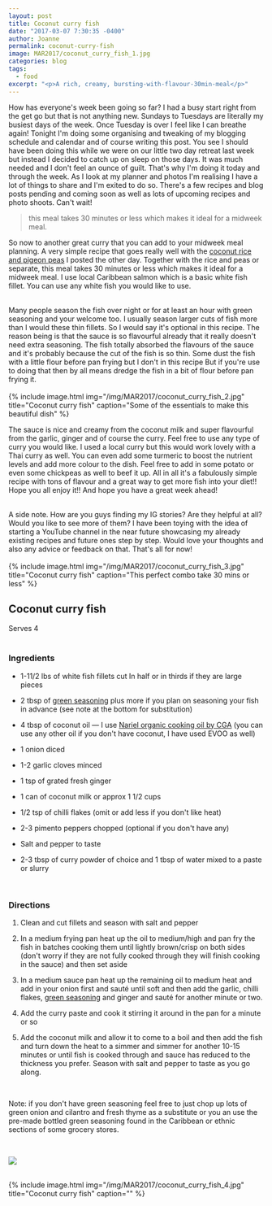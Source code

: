 ```yaml
---
layout: post
title: Coconut curry fish
date: "2017-03-07 7:30:35 -0400"
author: Joanne
permalink: coconut-curry-fish
image: MAR2017/coconut_curry_fish_1.jpg
categories: blog
tags:
  - food
excerpt: "<p>A rich, creamy, bursting-with-flavour-30min-meal</p>"
---
```


How has everyone's week been going so far?  I had a busy start right from the get go but that is not anything new. Sundays to Tuesdays are literally my busiest days of the week. Once Tuesday is over I feel like I can breathe again!  Tonight I'm doing some organising and tweaking of my blogging schedule and calendar and of course writing this post. You see I should have been doing this while we were on our little two day retreat last week but instead I decided to catch up on sleep on those days.  It was much needed and I don't feel an ounce of guilt. That's why I'm doing it today and through the week.  As I look at my planner and photos I'm realising I have a lot of things to share and I'm exited to do so. There's a few recipes and blog posts pending and coming soon as well as lots of upcoming recipes and photo shoots. Can't wait!  

> this meal takes 30 minutes or less which makes it ideal for a midweek meal.

So now to another great curry that you can add to your midweek meal planning. A very simple recipe that goes really well with the [coconut rice and pigeon peas](http://oliveandmango.com/coconut-rice-peas) I posted the other day. Together with the rice and peas or separate, this meal takes 30 minutes or less which makes it ideal for a midweek meal. I use local Caribbean salmon which is a basic white fish fillet. You can use any white fish you would like to use.  
<br>

Many people season the fish over night or for at least an hour with green seasoning and your welcome too.  I usually season larger cuts of fish more than I would these thin fillets.  So I would say it's optional in this recipe. The reason being is that the sauce is so flavourful already that it really doesn't need extra seasoning. The fish totally absorbed the flavours of the sauce and it's probably because the cut of the fish is so thin. Some dust the fish with a little flour before pan frying but I don't in this recipe
But if you're use to doing that then by all means dredge the fish in a bit of flour before pan frying it.
<br>
<br>
{% include image.html
            img="/img/MAR2017/coconut_curry_fish_2.jpg"
            title="Coconut curry fish"
            caption="Some of the essentials to make this beautiful dish" %}

The sauce is nice and creamy from the coconut milk and super flavourful from the garlic, ginger and of course the curry.  Feel free to use any type of curry you would like. I used a local curry but this would work lovely with a Thai curry as well.  You can even add some turmeric to boost the nutrient levels and add more colour to the dish.  Feel free to add in some potato or even some chickpeas as well to beef it up.  All in all it's a fabulously simple recipe with tons of flavour and a great way to get more fish into your diet!! Hope you all enjoy it!! And hope you have a great week ahead!
<br>
<br>

A side note. How are you guys finding my IG stories? Are they helpful at all? Would you like to see more of them? I have been toying with the idea of starting a YouTube channel in the near future showcasing my already existing recipes and future ones step by step. Would love your thoughts and also any advice or feedback on that. That's all for now!
<br>
<br>
{% include image.html
            img="/img/MAR2017/coconut_curry_fish_3.jpg"
            title="Coconut curry fish"
            caption="This perfect combo take 30 mins or less" %}

## Coconut curry fish
Serves 4
<br>
<br>

### Ingredients

* 1-11/2 lbs of white fish fillets cut In half or in thirds if they are large pieces

* 2 tbsp of <span class="highlight">[green seasoning](http://oliveandmango.com/green-seasoning)</span> plus more if you plan on seasoning your fish in advance (see note at the bottom for substitution)

* 4 tbsp of coconut oil &mdash; I use <span class="highlight">[Nariel organic cooking oil by CGA](http://cgacaribbean.com/products/oils-fats/brands/simply_natural_coconut_oil_nariel_coconut_oil1)</span> (you can use any other oil if you don't have coconut, I have used EVOO as well)

* 1 onion diced

* 1-2 garlic cloves minced

* 1 tsp of grated fresh ginger

* 1 can of coconut milk or approx 1 1/2 cups

* 1/2 tsp of chilli flakes (omit or add less if you don't like heat)

* 2-3 pimento peppers chopped (optional if you don't have any)

* Salt and pepper to taste

* 2-3 tbsp of curry powder of choice and 1 tbsp of water mixed to a paste or slurry
<br>

### Directions

1. Clean and cut fillets and season with salt and pepper

1. In a medium frying pan heat up the oil to medium/high and pan fry the fish in batches cooking them until lightly brown/crisp on both sides (don't worry if they are not fully cooked through they will finish cooking in the sauce) and then set aside

1. In a medium sauce pan heat up the remaining oil to medium heat and add in your onion first and sauté until soft and then add the garlic, chilli flakes, <span class="highlight">[green seasoning](http://oliveandmango.com/green-seasoning)</span> and ginger and sauté for another minute or two.

1. Add the curry paste and cook it stirring it around in the pan for a minute or so

1. Add the coconut milk and allow it to come to a boil and then add the fish and turn down the heat to a simmer and simmer for another 10-15 minutes or until fish is cooked through and sauce has reduced to the thickness you prefer. Season with salt and pepper to taste as you go along.  
<br>

Note: if you don't have green seasoning feel free to just chop up lots of green onion and cilantro and fresh thyme as a substitute or you an use the pre-made bottled green seasoning found in the Caribbean or ethnic sections of some grocery stores.

<br>

<p class="apple__news__logo"><a href="https://apple.news/TKVtoVhGUQSuiufA4bqI-gg"><img src="{{ basesite.url }}/img/apple_news.svg" /></a></p>

<br>
{% include image.html
            img="/img/MAR2017/coconut_curry_fish_4.jpg"
            title="Coconut curry fish"
            caption="" %}
